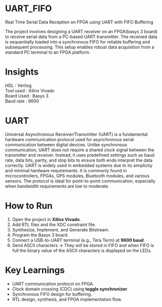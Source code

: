 # UART_FIFO
Real Time Serial Data Reception on FPGA using UART with FIFO Buffering

The project involves designing a UART receiver on an FPGA(basys 3 board) to receive serial data from a PC-based 
UART transmitter. The received data is sequentially loaded into a synchronous FIFO for reliable buffering and 
subsequent processing. This setup enables robust data acquisition from a standard PC terminal to an FPGA platform.

# Insights
HDL : Verilog  
Tool used : Xilinx Vivado  
Board Used : Basys 3  
Baud rate : 9600

# UART
 Universal Asynchronous Receiver/Transmitter (UART) is a fundamental hardware
 communication protocol used for asynchronous serial communication between digital devices.
 Unlike synchronous communication, UART does not require a shared clock signal between
 the transmitter and receiver. Instead, it uses predefined settings such as baud rate, data bits,
 parity, and stop bits to ensure both ends interpret the data correctly.
 UART is widely used in embedded systems due to its simplicity and minimal hardware
 requirements. It is commonly found in microcontrollers, FPGAs, GPS modules, Bluetooth
 modules, and various sensors. The protocol is ideal for point-to-point communication,
 especially when bandwidth requirements are low to moderate.

# How to Run
1. Open the project in **Xilinx Vivado**.  
2. Add RTL files and the XDC constraint file.  
3. Synthesize, Implement, and Generate Bitstream.  
4. Program the Basys 3 board.  
5. Connect a USB-to-UART terminal (e.g., Tera Term) at **9600 baud**.  
6. Send ASCII characters → They will be stored in FIFO and when FIFO is full the binary value of the ASCII characters is displayed on the LEDs.  

# Key Learnings
- UART communication protocol on FPGA.  
- Clock domain crossing (CDC) using **toggle synchronizer**.  
- Synchronous FIFO design for buffering.  
- RTL design, synthesis, and FPGA implementation flow.  
